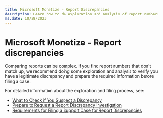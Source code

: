 ```yaml
---
title: Microsoft Monetize - Report Discrepancies
description: Learn how to do exploration and analysis of report numbers to verify you have a legitimate discrepancy and prepare the required information before filing a case.
ms.date: 10/28/2023
---
```



# Microsoft Monetize - Report discrepancies

Comparing reports can be complex. If you find report numbers that don't
match up, we recommend doing some exploration and analysis to verify you
have a legitimate discrepancy and prepare the required information
before filing a case.

For detailed information about the exploration and filing process, see:

- [What to Check if You Suspect a Discrepancy](what-to-check-if-you-suspect-a-report-discrepancy.md)
- [Prepare to Request a Report Discrepancy Investigation](prepare-to-file-a-report-discrepancy-support-case.md)
- [Requirements for Filing a Support Case for Report Discrepancies](requirements-for-filing-a-support-case-for-report-discrepancies.md)